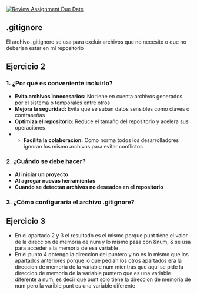 [![Review Assignment Due Date](https://classroom.github.com/assets/deadline-readme-button-22041afd0340ce965d47ae6ef1cefeee28c7c493a6346c4f15d667ab976d596c.svg)](https://classroom.github.com/a/kl-E8VQf)
## .gitignore
El archivo .gitignore se usa para excluir archivos que no necesito o que no deberian estar en mi repositorio

## Ejercicio 2
### 1. ¿Por qué es conveniente incluirlo?
   - **Evita archivos innecesarios:** No tiene en cuenta archivos generados por el sistema o temporales entre otros
   - **Mejora la seguridad:** Evita que se suban datos sensibles como claves o contraseñas
   - **Optimiza el repositorio:** Reduce el tamaño del repositorio y acelera sus operaciones
   - - **Facilita la colaboracion:** Como norma todos los desarrolladores ignoran los mismo archivos para evitar conflictos
    
### 2. ¿Cuándo se debe hacer?
   - **Al iniciar un proyecto**
   - **Al agregar nuevas herramientas** 
   - **Cuando se detectan archivos no deseados en el repositorio**

### 3. ¿Cómo configuraría el archivo .gitignore?

## Ejercicio 3
* En el apartado 2 y 3 el resultado es el mismo porque punt tiene el valor de la direccion de memoria de num y lo mismo pasa con &num, & se usa para acceder a la memoria de esa variable
* En el punto 4 obtengo la direccion del puntero y no es lo mismo que los apartados anteriores porque lo que pedian los otros apartados era la direccion de memoria de la variable num mientras que aqui se pide la direccion de memoria de la variable puntero que es una variable diferente a num, es decir que punt solo tiene la direccion de memoria de num pero la varible punt es una variable diferente
